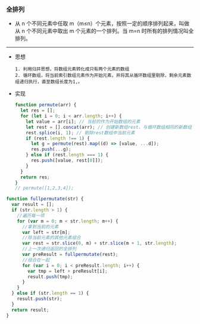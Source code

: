 ### 全排列

- 从 n 个不同元素中任取 m（m≤n）个元素，按照一定的顺序排列起来，叫做从 n 个不同元素中取出 m 个元素的一个排列。当 m=n 时所有的排列情况叫全排列。

---

- 思想

      1. 利用归并思想，将数组元素转化成只有两个元素的数组
      2. 循环数组，将当前索引数组元素作为开始元素，并将其从循环数组里剔除，剩余元素数组递归执行，直至数组长度为1,。

- 实现

  ```js
  function permute(arr) {
    let res = [];
    for (let i = 0; i < arr.length; i++) {
      let value = arr[i]; // 当前的作为开始数组的元素
      let rest = [].concat(arr); // 创建新数组rest，与循环数组相同的新数组
      rest.splice(i, 1); // 剔除rest数组中当前元素
      if (rest.length !== 1) {
        let g = permute(rest).map((d) => [value, ...d]);
        res.push(...g);
      } else if (rest.length === 1) {
        res.push([value, rest[0]]);
      }
    }
    return res;
  }
  // permute([1,2,3,4]);
  ```

```js
function fullpermutate(str) {
  var result = [];
  if (str.length > 1) {
    //遍历每一项
    for (var m = 0; m < str.length; m++) {
      //拿到当前的元素
      var left = str[m];
      //除当前元素的其他元素组合
      var rest = str.slice(0, m) + str.slice(m + 1, str.length);
      //上一次递归返回的全排列
      var preResult = fullpermutate(rest);
      //组合在一起
      for (var i = 0; i < preResult.length; i++) {
        var tmp = left + preResult[i];
        result.push(tmp);
      }
    }
  } else if (str.length == 1) {
    result.push(str);
  }
  return result;
}
```
